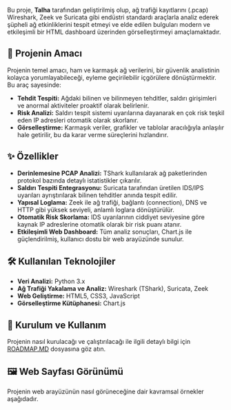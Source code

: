 Bu proje, **Talha** tarafından geliştirilmiş olup, ağ trafiği kayıtlarını (.pcap) Wireshark, Zeek ve Suricata gibi endüstri standardı araçlarla analiz ederek şüpheli ağ etkinliklerini tespit etmeyi ve elde edilen bulguları modern ve etkileşimli bir HTML dashboard üzerinden görselleştirmeyi amaçlamaktadır.

## **🎯 Projenin Amacı**

Projenin temel amacı, ham ve karmaşık ağ verilerini, bir güvenlik analistinin kolayca yorumlayabileceği, eyleme geçirilebilir içgörülere dönüştürmektir. Bu araç sayesinde:

* **Tehdit Tespiti:** Ağdaki bilinen ve bilinmeyen tehditler, saldırı girişimleri ve anormal aktiviteler proaktif olarak belirlenir.  
* **Risk Analizi:** Saldırı tespit sistemi uyarılarına dayanarak en çok risk teşkil eden IP adresleri otomatik olarak skorlanır.  
* **Görselleştirme:** Karmaşık veriler, grafikler ve tablolar aracılığıyla anlaşılır hale getirilir, bu da karar verme süreçlerini hızlandırır.

## **✨ Özellikler**

* **Derinlemesine PCAP Analizi:** TShark kullanılarak ağ paketlerinden protokol bazında detaylı istatistikler çıkarılır.  
* **Saldırı Tespiti Entegrasyonu:** Suricata tarafından üretilen IDS/IPS uyarıları ayrıştırılarak bilinen tehditler anında tespit edilir.  
* **Yapısal Loglama:** Zeek ile ağ trafiği, bağlantı (connection), DNS ve HTTP gibi yüksek seviyeli, anlamlı loglara dönüştürülür.  
* **Otomatik Risk Skorlama:** IDS uyarılarının ciddiyet seviyesine göre kaynak IP adreslerine otomatik olarak bir risk puanı atanır.  
* **Etkileşimli Web Dashboard:** Tüm analiz sonuçları, Chart.js ile güçlendirilmiş, kullanıcı dostu bir web arayüzünde sunulur.

## **🛠️ Kullanılan Teknolojiler**

* **Veri Analizi:** Python 3.x  
* **Ağ Trafiği Yakalama ve Analiz:** Wireshark (TShark), Suricata, Zeek  
* **Web Geliştirme:** HTML5, CSS3, JavaScript  
* **Görselleştirme Kütüphanesi:** Chart.js

## **🚀 Kurulum ve Kullanım**

Projenin nasıl kurulacağı ve çalıştırılacağı ile ilgili detaylı bilgi için [ROADMAP.MD](http://docs.google.com/ROADMAP.MD) dosyasına göz atın.

## **🖼️ Web Sayfası Görünümü**

Projenin web arayüzünün nasıl görüneceğine dair kavramsal örnekler aşağıdadır.
